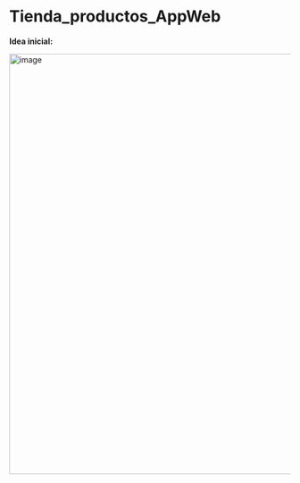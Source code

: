 # Tienda_productos_AppWeb
**Idea inicial:**


<img width="795" height="752" alt="image" src="https://github.com/user-attachments/assets/3823c6f8-6424-447b-b0a2-a8c4291ec30c" />
